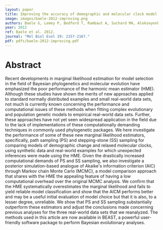 ```yaml
---
layout: paper
title: Improving the accuracy of demographic and molecular clock model comparison while accommodating phylogenetic uncertainty
image: images/baele-2012-improving.png
authors: Baele G, Lemey P, Bedford T, Rambaut A, Suchard MA, Alekseyenko AV.
year: 2012
ref: Baele et al. 2012.
journal: "Mol Biol Evol 29: 2157-2167."
pdf: pdfs/baele-2012-improving.pdf
---
```


# Abstract

Recent developments in marginal likelihood estimation for model selection in the field of Bayesian phylogenetics and molecular evolution have emphasized the poor performance of the harmonic mean estimator (HME). Although these studies have shown the merits of new approaches applied to standard normally distributed examples and small real-world data sets, not much is currently known concerning the performance and computational issues of these methods when fitting complex evolutionary and population genetic models to empirical real-world data sets. Further, these approaches have not yet seen widespread application in the field due to the lack of implementations of these computationally demanding techniques in commonly used phylogenetic packages. We here investigate the performance of some of these new marginal likelihood estimators, specifically, path sampling (PS) and stepping-stone (SS) sampling for comparing models of demographic change and relaxed molecular clocks, using synthetic data and real-world examples for which unexpected inferences were made using the HME. Given the drastically increased computational demands of PS and SS sampling, we also investigate a posterior simulation-based analogue of Akaike's information criterion (AIC) through Markov chain Monte Carlo (MCMC), a model comparison approach that shares with the HME the appealing feature of having a low computational overhead over the original MCMC analysis. We confirm that the HME systematically overestimates the marginal likelihood and fails to yield reliable model classification and show that the AICM performs better and may be a useful initial evaluation of model choice but that it is also, to a lesser degree, unreliable. We show that PS and SS sampling substantially outperform these estimators and adjust the conclusions made concerning previous analyses for the three real-world data sets that we reanalyzed. The methods used in this article are now available in BEAST, a powerful user-friendly software package to perform Bayesian evolutionary analyses.    